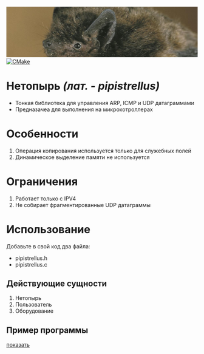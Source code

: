 ![Open for everyone](pipistrellus.jpeg)
[![CMake](https://github.com/xrombik/pipistrellus/actions/workflows/cmake.yml/badge.svg)](https://github.com/xrombik/pipistrellus/actions/workflows/cmake.yml)

# Нетопырь *(лат. - pipistrellus)*

 - Тонкая библиотека для управления ARP, ICMP и UDP датаграммами
 - Предназачеа для выполнения на микрокотроллерах

# Особенности

1. Операция копирования используется только для служебных полей
2. Динамическое выделение памяти не используется

# Ограничения

1. Работает только с IPV4
2. Не собирает фрагментированные UDP датаграммы

# Использование

Добавьте в свой код два файла: 
 - pipistrellus.h
 - pipistrellus.с

## Действующие сущности

1. Нетопырь
2. Пользователь
3. Оборудование

## Пример программы

[показать](main.c)
